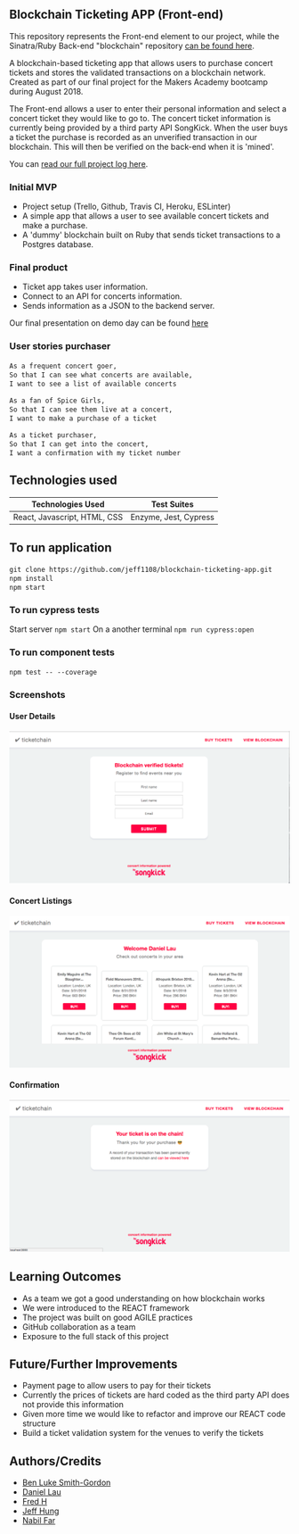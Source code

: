 ## Blockchain Ticketing APP (Front-end)

This repository represents the Front-end element to our project, while the Sinatra/Ruby Back-end "blockchain" repository [can be found here](https://github.com/dct-lau17/blockchain-backend-ruby).

A blockchain-based ticketing app that allows users to purchase concert tickets and stores the validated transactions on a blockchain network. Created as part of our final project for the Makers Academy bootcamp during August 2018.

The Front-end allows a user to enter their personal information and select a concert ticket they would like to go to. The concert ticket information is currently being provided by a third party API SongKick. When the user buys a ticket the purchase is recorded as an unverified transaction in our blockchain. This will then be verified on the back-end when it is 'mined'.

You can [read our full project log here](https://hackmd.io/FugFiGBnQ0ivaJpLaANYhQ).

### Initial MVP
* Project setup (Trello, Github, Travis CI, Heroku, ESLinter)
* A simple app that allows a user to see available concert tickets and make a purchase.
* A 'dummy' blockchain built on Ruby that sends ticket transactions to a Postgres database.

### Final product
* Ticket app takes user information.
* Connect to an API for concerts information.
* Sends information as a JSON to the backend server.

Our final presentation on demo day can be found [here](https://docs.google.com/presentation/d/1PURB5G91A0dgU6mC7LHiLa4csqasrkKCU3yKW35Q27c/edit#slide=id.g4007ffac23_0_46)

### User stories purchaser
```
As a frequent concert goer,
So that I can see what concerts are available,
I want to see a list of available concerts
```
```
As a fan of Spice Girls,
So that I can see them live at a concert,
I want to make a purchase of a ticket
```
```
As a ticket purchaser,
So that I can get into the concert,
I want a confirmation with my ticket number
```

## Technologies used
| Technologies Used | Test Suites |
| ----------------- | ----------- |
|  React, Javascript, HTML, CSS     | Enzyme, Jest, Cypress |


## To run application

```
git clone https://github.com/jeff1108/blockchain-ticketing-app.git
npm install  
npm start
```

### To run cypress tests  

Start server `npm start`
On a another terminal `npm run cypress:open`  

### To run component tests

`npm test -- --coverage`

### Screenshots
#### User Details
![User Details Screenshot](screenshots/user-details.png)

#### Concert Listings
![Event Listings Screenshot](screenshots/Listing.png)

#### Confirmation
![Confirmation screen](screenshots/confirmation.png)

## Learning Outcomes
- As a team we got a good understanding on how blockchain works
- We were introduced to the REACT framework
- The project was built on good AGILE practices
- GitHub collaboration as a team
- Exposure to the full stack of this project

## Future/Further Improvements
- Payment page to allow users to pay for their tickets  
- Currently the prices of tickets are hard coded as the third party API does not provide this information
- Given more time we would like to refactor and improve our REACT code structure
- Build a ticket validation system for the venues to verify the tickets  

## Authors/Credits
* [Ben Luke Smith-Gordon](https://github.com/Ben-893)
* [Daniel Lau](https://github.com/dct-lau17)
* [Fred H](https://github.com/archmagos)
* [Jeff Hung](https://github.com/jeff1108)
* [Nabil Far](https://github.com/bilfar)
